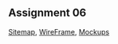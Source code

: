 
## Assignment 06
[Sitemap](https://drive.google.com/file/d/1UgK1iMpVcHrOue86ph7Lm8bxINMhk3ib/view?usp=sharing),
[WireFrame](--------------------------),
[Mockups]((https://www.figma.com/design/6872olSVhiF9jfOvsuUxZu/Untitled?node-id=0-1&t=Ri1X8hQRBV7BeG69-1))
